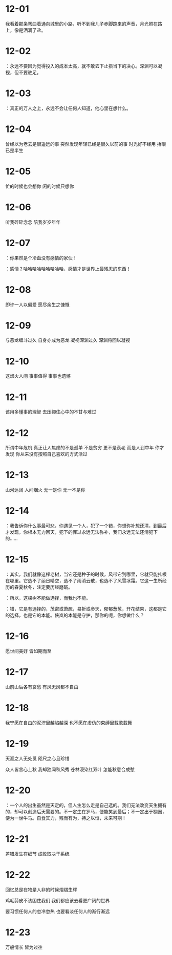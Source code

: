 # 12-01

我看着那条弯曲着通向城里的小路，听不到我儿子赤脚跑来的声音，月光照在路上，像是洒满了盐。

# 12-02

：永远不要因为觉得投入的成本太高，就不敢去下止损当下的决心。深渊可以凝视，但不要驻足。

# 12-03

：真正的万人之上，永远不会让任何人知道，他心里在想什么。

# 12-04

曾经以为老去是很遥远的事 突然发现年轻已经是很久以前的事 时光好不经用 抬眼已是半生

# 12-05

忙的时候也会想你 闲的时候只想你

# 12-06

听我碎碎念念 陪我岁岁年年

# 12-07

：你果然是个冷血没有感情的家伙！

：感情？哈哈哈哈哈哈哈哈哈，感情才是世界上最残忍的东西！

# 12-08

即许一人以偏爱 愿尽余生之慷慨

# 12-09

与恶龙缠斗过久 自身亦成为恶龙 凝视深渊过久 深渊将回以凝视

# 12-10

这烟火人间 事事值得 事事也遗憾

# 12-11

该用多懂事的理智 去压抑住心中的不甘与难过

# 12-12

所谓中年危机 真正让人焦虑的不是孤单 不是贫穷 更不是衰老 而是人到中年 你才发现 你从来没有按照自己喜欢的方式活过

# 12-13

山河远阔 人间烟火 无一是你 无一不是你

# 12-14

：我告诉你什么事最可悲，你遇见一个人，犯了一个错，你想弥补想还清，到最后才发现，你根本无力回天，犯下的罪过永远无法弥补，我们永远无法还清犯下的......

# 12-15

：其实，我们就像这棵老树，当它还是种子的时候，风带它到哪里，它就只能扎根在哪里。它选不了丽日晴空，选不了雨消云散，也选不了风雪冰霜。它这一生所经历的春夏秋冬，注定要历经磨砺。

：所以，这棵树不能做选择，而我也不能。

：错，它是有选择的，茂密或萧疏，易折或参天，郁郁葱葱，开花结果，这都是它的选择，也是它的本能。侠岚的本能是守护，那你的呢，你想做什么？

# 12-16

愿世间美好 皆如期而至

# 12-17

山前山后各有哀愁 有风无风都不自由

# 12-18

我宁愿在自由的泥泞里越陷越深 也不愿在虚伪的束缚里载歌载舞

# 12-19

天涯之人无处觅 咫尺之心且珍惜

众人皆言心上秋 我却独闻秋风秀 苍林浸染红双叶 怎能秋意合成愁

# 12-20

：一个人的出生虽然是天定的，但人生怎么走是自己选的。我们无法改变天生拥有的，却可以创造后天需要的。不一定生在罗马，便能笑到最后；不一定出于棚圈，便为一世牛马。自食其力，残而有为，持之以恒，未来可期！

# 12-21

差错发生在细节 成败取决于系统

# 12-22

回忆总是在物是人非的时候熠熠生辉

鸡毛蒜皮不该困住我们 我们都应该去看更广阔的世界

要习惯任何人的忽冷忽热 也要看淡任何人的渐行渐远

# 12-23

万般情长 皆为过往